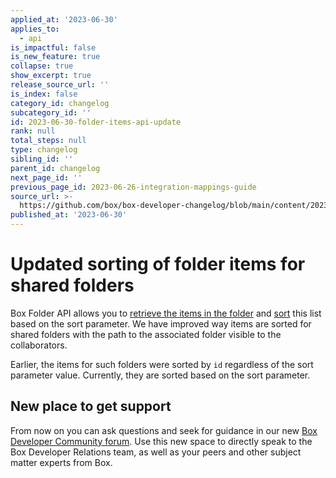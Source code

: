 ```yaml
---
applied_at: '2023-06-30'
applies_to:
  - api
is_impactful: false
is_new_feature: true
collapse: true
show_excerpt: true
release_source_url: ''
is_index: false
category_id: changelog
subcategory_id: ''
id: 2023-06-30-folder-items-api-update
rank: null
total_steps: null
type: changelog
sibling_id: ''
parent_id: changelog
next_page_id: ''
previous_page_id: 2023-06-26-integration-mappings-guide
source_url: >-
  https://github.com/box/box-developer-changelog/blob/main/content/2023/06-30-folder-items-api-update.md
published_at: '2023-06-30'
---
```

# Updated sorting of folder items for shared folders

Box Folder API allows you to [retrieve the items in the folder][1] and [sort][2] this list based on the sort parameter.
We have improved way items are sorted for shared folders with the path to the associated folder visible to the collaborators.

Earlier, the items for such folders were sorted by `id` regardless of the sort parameter value.
Currently, they are sorted based on the sort parameter.

## New place to get support

From now on you can ask questions and seek for guidance in our new [Box Developer Community forum][3]. Use this new space to directly speak to the Box Developer Relations team, as well as your peers and other subject matter experts from Box.

[1]: e://get-folders-id-items
[2]: e://get-folders-id-items#param-sort
[3]: https://forum.box.com/